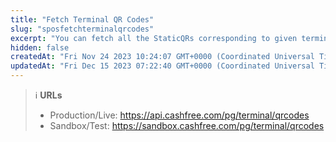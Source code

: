 ```yaml
---
title: "Fetch Terminal QR Codes"
slug: "sposfetchterminalqrcodes"
excerpt: "You can fetch all the StaticQRs corresponding to given terminal id or phone number. Provide either the terminal_phone_no or terminal_id in the request."
hidden: false
createdAt: "Fri Nov 24 2023 10:24:07 GMT+0000 (Coordinated Universal Time)"
updatedAt: "Fri Dec 15 2023 07:22:40 GMT+0000 (Coordinated Universal Time)"
---
```

> ℹ️ **URLs**
> 
> - Production/Live: <https://api.cashfree.com/pg/terminal/qrcodes>
> - Sandbox/Test: <https://sandbox.cashfree.com/pg/terminal/qrcodes>
